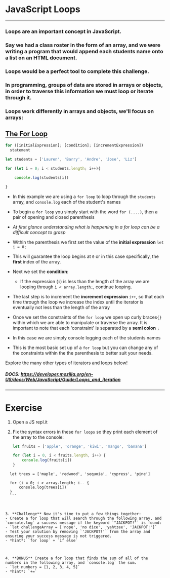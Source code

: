 # JavaScript Loops

------

### Loops are an important concept in JavaScript.

### Say we had a class roster in the form of an array, and we were writing a program that would append each students name onto a list on an HTML document.

### Loops would be a perfect tool to complete this challenge.

### In programming, groups of data are stored in arrays or objects, in order to traverse this information we must loop or iterate through it.

### Loops work differently in arrays and objects, we'll focus on arrays:

## [The For Loop](https://developer.mozilla.org/en-US/docs/Web/JavaScript/Guide/Loops_and_iteration#for_statement)
```javascript
for ([initialExpression]; [condition]; [incrementExpression])
  statement
```



```javascript
let students = ['Lauren', 'Barry', 'Andre', 'Jose', 'Liz']

for (let i = 0; i < students.length; i++){

	console.log(students[i])

}
```

- In this example we are using a `for loop` to loop through the `students` array, and `console.log` each of the student's names



- To begin a `for loop` you simply start with the word `for (....)`, then a pair of opening and closed parenthesis



- *At first glance understanding what is happening in a for loop can be a difficult concept to grasp*



- Within the parenthesis we first set the value of the **initial expression** `let i = 0;`



- This will guarantee the loop begins at `0` or in this case specifically, the **first** index of the array.



- Next we set the **condition**:
	- If the expression (`i`) is less than the length of the array we are looping through `i < array.length;`, continue looping.



- The last step is to increment the **increment expression** `i++`, so that each time through the loop we increase the index until the iterator is eventually not less than the length of the array



- Once we set the constraints of the `for loop` we open up curly braces`{}` within which we are able to manipulate or traverse the array. It is important to note that each 'constraint' is separated by a **semi colon** `;`



- In this case we are simply console logging each of the students names



- This is the most basic set up of a `for loop` but you can change any of the constraints within the the parenthesis to better suit your needs.



Explore the many other types of iterators and loops below!

##### DOCS: https://developer.mozilla.org/en-US/docs/Web/JavaScript/Guide/Loops_and_iteration

---

# Exercise

1. Open a JS repl.it



2. Fix the syntax errors in these `for loops` so they print each element of the array to the console:

	```javascript
	let fruits = ['apple', 'orange', 'kiwi', 'mango', 'banana']

	for (let i = 0, i < fruits.length, i++) {
		console.log(fruits[i])
	}
	```

  ```
	let trees = ['maple', 'redwood', 'sequoia', 'cypress', 'pine']

	for (i = 0; i > array.length; i-- {
		console.log(trees[i])
	}
	```



3. **Challenge** Now it's time to put a few things together:
  - Create a for loop that will search through the following array, and `console.log` a success message if the keyword `"JACKPOT!"` is found:
  - `let challengeArray = ['nope', 'no dice', 'yahtzee', 'JACKPOT!']`
  - Test your solution by removing `'JACKPOT!'` from the array and ensuring your success message is not triggered.
  - *hint*: `for loop` + `if else`



4. **BONUS** Create a for loop that finds the sum of all of the numbers in the following array, and `console.log` the sum.
  - `let numbers = [1, 2, 3, 4, 5]`
  - *hint*: `+=`
